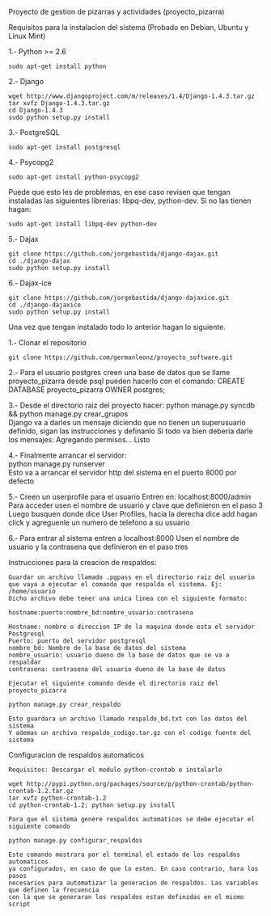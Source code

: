 Proyecto de gestion de pizarras y actividades (proyecto_pizarra)

Requisitos para la instalacion del sistema 
(Probado en Debian, Ubuntu y Linux Mint)

1.- Python >= 2.6

    sudo apt-get install python

2.- Django

    wget http://www.djangoproject.com/m/releases/1.4/Django-1.4.3.tar.gz
    tar xvfz Django-1.4.3.tar.gz
    cd Django-1.4.3
    sudo python setup.py install

3.- PostgreSQL

    sudo apt-get install postgresql

4.- Psycopg2

    sudo apt-get install python-psycopg2

Puede que esto les de problemas, en ese caso revisen que tengan instaladas las siguientes librerias: libpq-dev, python-dev.
Si no las tienen hagan:
    
    sudo apt-get install libpq-dev python-dev

5.- Dajax

    git clone https://github.com/jorgebastida/django-dajax.git
    cd ./django-dajax
    sudo python setup.py install

6.- Dajax-ice

    git clone https://github.com/jorgebastida/django-dajaxice.git
    cd ./django-dajaxice
    sudo python setup.py install

Una vez que tengan instalado todo lo anterior hagan lo siguiente.

1.- Clonar el repositorio  

    git clone https://github.com/germanleonz/proyecto_software.git  

2.- Para el usuario postgres creen una base de datos que se llame proyecto_pizarra
    desde psql pueden hacerlo con el comando: CREATE DATABASE proyecto_pizarra OWNER postgres;

3.- Desde el directorio raiz del proyecto hacer:
    python manage.py syncdb && python manage.py crear_grupos  
    Django va a darles un mensaje diciendo que no tienen un superusuario definido, sigan las instrucciones y definanlo
    Si todo va bien deberia darle los mensajes: Agregando permisos... Listo

4.- Finalmente arrancar el servidor:  
    python manage.py runserver  
    Esto va a arrancar el servidor http del sistema en el puerto 8000 por defecto

5.- Creen un userprofile para el usuario
    Entren en: localhost:8000/admin
    Para acceder usen el nombre de usuario y clave que definieron en el paso 3
    Luego busquen donde dice User Profiles, hacia la derecha dice add hagan click y agreguenle un numero de telefono a su usuario

6.- Para entrar al sistema entren a localhost:8000
    Usen el nombre de usuario y la contrasena que definieron en el paso tres

Instrucciones para la creacion de respaldos:

    Guardar un archivo llamado .pgpass en el directorio raiz del usuario 
    que vaya a ejecutar el comando que respalda el sistema. Ej: /home/usuario
    Dicho archivo debe tener una unica linea con el siguiente formato:

    hostname:puerto:nombre_bd:nombre_usuario:contrasena

    Hostname: nombre o direccion IP de la maquina donde esta el servidor Postgresql
    Puerto: puerto del servidor postgresql   
    nombre_bd: Nombre de la base de datos del sistema
    nombre_usuario: usuario dueno de la base de datos que se va a respaldar
    contrasena: contrasena del usuario dueno de la base de datos

    Ejecutar el siguiente comando desde el directorio raiz del proyecto_pizarra

    python manage.py crear_respaldo

    Esto guardara un archivo llamado respaldo_bd.txt con los datos del sistema
    Y ademas un archivo respaldo_codigo.tar.gz con el codigo fuente del sistema

Configuracion de respaldos automaticos

    Requisitos: Descargar el modulo python-crontab e instalarlo

    wget http://pypi.python.org/packages/source/p/python-crontab/python-crontab-1.2.tar.gz
    tar xvfz python-crontab-1.2
    cd python-crontab-1.2; python setup.py install

    Para que el sistema genere respaldos automaticos se debe ejecutar el siguiente comando

    python manage.py configurar_respaldos

    Este comando mostrara por el terminal el estado de los respaldos automaticos
    ya configurados, en caso de que lo esten. En caso contrario, hara los pasos
    necesarios para automatizar la generacion de respaldos. Las variables que definen la frecuencia 
    con la que se generaran los respaldos estan definidas en el mismo script
